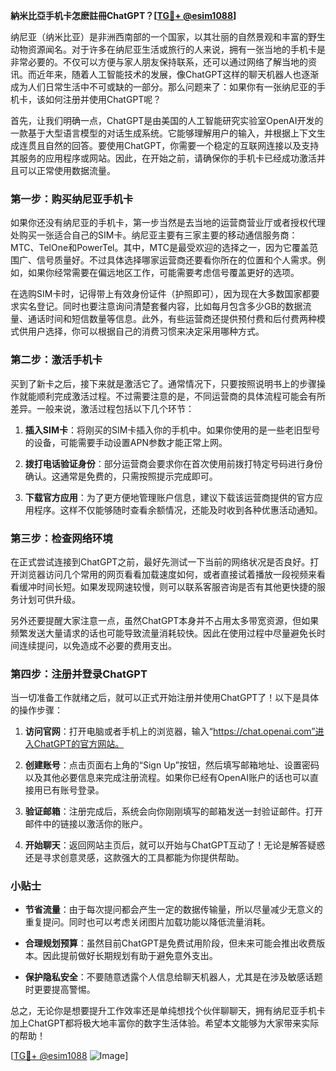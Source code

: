 **納米比亞手机卡怎麽註冊ChatGPT？[[TG💪+ @esim1088](https://t.me/s/esim1088)]**

纳尼亚（纳米比亚）是非洲西南部的一个国家，以其壮丽的自然景观和丰富的野生动物资源闻名。对于许多在纳尼亚生活或旅行的人来说，拥有一张当地的手机卡是非常必要的。不仅可以方便与家人朋友保持联系，还可以通过网络了解当地的资讯。而近年来，随着人工智能技术的发展，像ChatGPT这样的聊天机器人也逐渐成为人们日常生活中不可或缺的一部分。那么问题来了：如果你有一张纳尼亚的手机卡，该如何注册并使用ChatGPT呢？

首先，让我们明确一点，ChatGPT是由美国的人工智能研究实验室OpenAI开发的一款基于大型语言模型的对话生成系统。它能够理解用户的输入，并根据上下文生成连贯且自然的回答。要使用ChatGPT，你需要一个稳定的互联网连接以及支持其服务的应用程序或网站。因此，在开始之前，请确保你的手机卡已经成功激活并且可以正常使用数据流量。

### 第一步：购买纳尼亚手机卡

如果你还没有纳尼亚的手机卡，第一步当然是去当地的运营商营业厅或者授权代理处购买一张适合自己的SIM卡。纳尼亚主要有三家主要的移动通信服务商：MTC、TelOne和PowerTel。其中，MTC是最受欢迎的选择之一，因为它覆盖范围广、信号质量好。不过具体选择哪家运营商还要看你所在的位置和个人需求。例如，如果你经常需要在偏远地区工作，可能需要考虑信号覆盖更好的选项。

在选购SIM卡时，记得带上有效身份证件（护照即可），因为现在大多数国家都要求实名登记。同时也要注意询问清楚套餐内容，比如每月包含多少GB的数据流量、通话时间和短信数量等信息。此外，有些运营商还提供预付费和后付费两种模式供用户选择，你可以根据自己的消费习惯来决定采用哪种方式。

### 第二步：激活手机卡

买到了新卡之后，接下来就是激活它了。通常情况下，只要按照说明书上的步骤操作就能顺利完成激活过程。不过需要注意的是，不同运营商的具体流程可能会有所差异。一般来说，激活过程包括以下几个环节：

1. **插入SIM卡**：将刚买的SIM卡插入你的手机中。如果你使用的是一些老旧型号的设备，可能需要手动设置APN参数才能正常上网。
   
2. **拨打电话验证身份**：部分运营商会要求你在首次使用前拨打特定号码进行身份确认。这通常是免费的，只需按照提示完成即可。

3. **下载官方应用**：为了更方便地管理账户信息，建议下载该运营商提供的官方应用程序。这样不仅能够随时查看余额情况，还能及时收到各种优惠活动通知。

### 第三步：检查网络环境

在正式尝试连接到ChatGPT之前，最好先测试一下当前的网络状况是否良好。打开浏览器访问几个常用的网页看看加载速度如何，或者直接试着播放一段视频来看看缓冲时间长短。如果发现网速较慢，则可以联系客服咨询是否有其他更快捷的服务计划可供升级。

另外还要提醒大家注意一点，虽然ChatGPT本身并不占用太多带宽资源，但如果频繁发送大量请求的话也可能导致流量消耗较快。因此在使用过程中尽量避免长时间连续提问，以免造成不必要的费用支出。

### 第四步：注册并登录ChatGPT

当一切准备工作就绪之后，就可以正式开始注册并使用ChatGPT了！以下是具体的操作步骤：

1. **访问官网**：打开电脑或者手机上的浏览器，输入“https://chat.openai.com”进入ChatGPT的官方网站。

2. **创建账号**：点击页面右上角的“Sign Up”按钮，然后填写邮箱地址、设置密码以及其他必要信息来完成注册流程。如果你已经有OpenAI账户的话也可以直接用已有账号登录。

3. **验证邮箱**：注册完成后，系统会向你刚刚填写的邮箱发送一封验证邮件。打开邮件中的链接以激活你的账户。

4. **开始聊天**：返回网站主页后，就可以开始与ChatGPT互动了！无论是解答疑惑还是寻求创意灵感，这款强大的工具都能为你提供帮助。

### 小贴士

- **节省流量**：由于每次提问都会产生一定的数据传输量，所以尽量减少无意义的重复提问。同时也可以考虑关闭图片加载功能以降低流量消耗。
  
- **合理规划预算**：虽然目前ChatGPT是免费试用阶段，但未来可能会推出收费版本。因此提前做好长期规划有助于避免意外支出。

- **保护隐私安全**：不要随意透露个人信息给聊天机器人，尤其是在涉及敏感话题时更要提高警惕。

总之，无论你是想要提升工作效率还是单纯想找个伙伴聊聊天，拥有纳尼亚手机卡加上ChatGPT都将极大地丰富你的数字生活体验。希望本文能够为大家带来实际的帮助！

[[TG💪+ @esim1088](https://t.me/s/esim1088) ![Image](https://i.postimg.cc/4NQfJmqS/Snipaste-2025-05-13-00-14-12.png)]